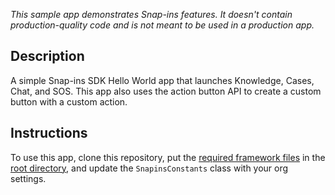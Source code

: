 _This sample app demonstrates Snap-ins features. It doesn't contain production-quality code and is not meant to be used in a production app._

## Description

A simple Snap-ins SDK Hello World app that launches Knowledge, Cases, Chat, and SOS. This app also uses the action button API to create a custom button with a custom action.

## Instructions

To use this app, clone this repository, put the [required framework files](https://developer.salesforce.com/page/SnapinsMobile) in the [root directory](../../Frameworks/), and update the `SnapinsConstants` class with your org settings.
